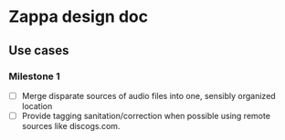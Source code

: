 
# Zappa design doc

## Use cases

### Milestone 1

- [ ] Merge disparate sources of audio files into one, sensibly organized location
- [ ] Provide tagging sanitation/correction when possible using remote sources like
  discogs.com.
